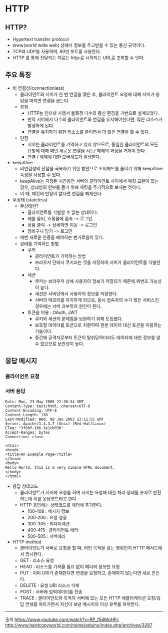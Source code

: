 # HTTP
## HTTP?
- Hypertext transfer protocol
- www(world wide web) 상에서 정보를 주고받을 수 있는 통신 규약이다. 
- TCP와 UDP를 사용하며, 80번 포트를 사용한다. 
- HTTP 를 통해 전달되는 자료는 http:로 시작되는 URL로 조회할 수 잇따. 

## 주요 특징 
- 비 연결성(connectionless)
    - 클라이언트와 서버가 한 번 연결을 맺은 후, 클라이언트 요청에 대해 서버가 응답을 마치면 연결을 끊는다. 
    - 장점
        - HTTP는 인터넷 사엥서 불특정 다수의 통신 환경을 기반으로 설계되었다. 
        - 만약 서버에서 다수의 클라이언트와 연결을 유지해야한다면, 많은 리소스가 발생하게 된다. 
        - 연결을 유지하기 위한 리소스를 줄이면서 더 많은 연결을 할 수 있다. 
    - 단점
        - 서버는 클라이언트를 기억하고 있지 않으므로, 동일한 클라이언트의 모든 요청에 대해 매번 새로운 연결을 시도/ 해제의 과정을 거쳐야 한다. 
        - 연결 / 해제에 대한 오버헤드가 발생한다. 
- keepAlive
    - 비연결성의 단점을 극복하기 위한 방안으로 오버헤드를 줄이기 위해 keepAlive 속성을 사용할 수 있다. 
    - keepAlive는 지정된 시간동안 서버와 클라이언트 사이에서 패킷 교환이 없는 경우, 상대방의 안부를 묻기 위해 패킷을 주기적으로 보내는 것이다. 
    - 이 때, 패킷의 반응이 없다면 연결을 해제한다. 
- 무상태 (stateless)
    - 무상태란? 
        - 클라이언트를 식별할 수 없는 상태이다. 
        - 예를 들어, 쇼핑몰에 접속 -> 로그인 
        - 상품 클릭 -> 상세화면 이동 -> 로그인 
        - 장바구니 담기 -> 로그인 
    - 매번 새로운 인증을 해야하는 번거로움이 있다. 
    - 상태를 기억하는 방법 
        - 쿠키 
            - 클라이언트가 기억하는 방법 
            - 브라우저 단에서 쿠키라는 것을 저장하여 서버가 클라이언트를 식별한다. 
        - 세션
            - 쿠키는 브라우저 상에 사용자의 정보가 저장되기 때문에 위변조 가능성이 높다. 
            - 세션은 서버단에서 사용자의 정보를 저장한다. 
            - 서버의 메모리를 차지하게 되므로, 동시 접속자의 수가 많은 서비스인 경우에는 서버 과부하의 원인이 된다. 
        - 토큰을 이용 : OAuth, JWT
            - 쿠키와 세션의 문제점을 보완하기 위해 도입됐다. 
            - 보호할 데이터를 토큰으로 치환하여 원본 데이터 대신 토큰을 이용하는 기술이다. 
            - 중간에 공격자로부터 토큰이 탈취당하더라도 데이터에 대한 정보를 알 수 없으므로 보안성이 높다. 

## 응답 메시지 
### 클라이언트 요청 
    

### 서버 응답 
    Date: Mon, 23 May 2005 22:38:34 GMT
    Content-Type: text/html; charset=UTF-8
    Content-Encoding: UTF-8
    Content-Length: 138
    Last-Modified: Wed, 08 Jan 2003 23:11:55 GMT
    Server: Apache/1.3.3.7 (Unix) (Red-Hat/Linux)
    ETag: "3f80f-1b6-3e1cb03b"
    Accept-Ranges: bytes
    Connection: close

    <html>
    <head>
    <title>An Example Page</title>
    </head>
    <body>
    Hello World, this is a very simple HTML document.
    </body>
    </html>
    
- 응답 상태코드 
    - 클라이언트가 서버에 요청을 하며 서버는 요청에 대한 처리 상태를 숫자로 반환하는데 이를 응답코드라고 한다. 
    - HTTP 응답에는 상태코드를 헤더에 추가한다. 
        - 100-109 : 메시지 정보 
        - 200-206 : 요청 성공 
        - 300-305 : 리다이렉션
        - 400-415 : 클라이언트 에러 
        - 500-505 : 서버에러 
- HTTP method
    - 클라이언트가 서버로 요청을 할 때, 어떤 목적을 갖는 행위인지 HTTP 메서드에서 명시한다. 
    - GET : 리소스 요청 
    - HEAD : 리소스를 가져올 필요 없이 헤더의 정보만 요청 
    - PUT : 이미 URI가 존재한다면 변경을 요청하고, 존재하지 않는다면 새로 만든다. 
    - DELETE : 요청 URI 리소스 삭제 
    - POST : 서버에 입력데이터를 전송 
    - TRACE : 클라이언트와 목적지 서버에 있는 모든 HTTP 애플리케이션 요청/응답 연쇄를 따라가면서 자신이 보낸 메시지의 이상 유무를 파악한다. 
    
---
출처
https://www.youtube.com/watch?v=RP_f5dMoHFc
http://www.hardcopyworld.com/ngine/aduino/index.php/archives/3287
